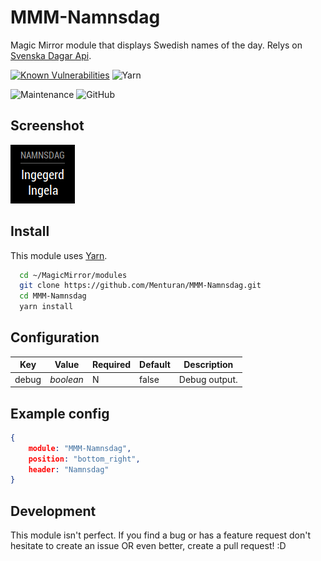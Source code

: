 # MMM-Namnsdag
Magic Mirror module that displays Swedish names of the day. Relys on [Svenska Dagar Api](https://api.dryg.net/).

[![Known Vulnerabilities](https://snyk.io/test/github/Menturan/MMM-Namnsdag/badge.svg)](https://snyk.io/test/github/Menturan/MMM-Namnsdag)
![Yarn](https://img.shields.io/badge/dependency%20manager-Yarn-blue.svg?style=flat-square)

![Maintenance](https://img.shields.io/maintenance/yes/2021.svg?style=flat-square)
![GitHub](https://img.shields.io/github/license/Menturan/MMM-Namnsdag.svg?style=flat-square)

## Screenshot
![Screenshot](screenshot.png)

## Install
This module uses [Yarn](https://yarnpkg.com/lang/en/).
```sh
  cd ~/MagicMirror/modules
  git clone https://github.com/Menturan/MMM-Namnsdag.git
  cd MMM-Namnsdag
  yarn install
```

## Configuration

| Key | Value | Required | Default | Description |
|-----|-------|---------|---------|---------|
|debug|_boolean_| N| false| Debug output. |

## Example config

``` json
{
    module: "MMM-Namnsdag",
    position: "bottom_right",
    header: "Namnsdag"
}
```
## Development
This module isn't perfect. If you find a bug or has a feature request don't hesitate to create an issue OR even better, create a pull request! :D

